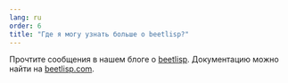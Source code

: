```yaml
---
lang: ru
order: 6
title: "Где я могу узнать больше о beetlisp?"
---
```


Прочтите сообщения в нашем блоге о [beetlisp](https://www.beet.net/2019/11/27/beetlisp.en.html). Документацию можно найти на [beetlisp.com](https://beetlisp.com).
